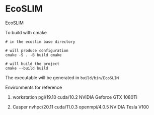 # EcoSLIM
EcoSLIM

To build with cmake
```
# in the ecoslim base directory

# will produce configuration
cmake -S . -B build cmake

# will build the project
cmake --build build
```
The executable will be generated in `build/bin/EcoSLIM`

Environments for reference
1. workstation
pgi/19.10
cuda/10.2
NVIDIA Geforce GTX 1080Ti

2. Casper
nvhpc/20.11
cuda/11.0.3
openmpi/4.0.5
NVIDIA Tesla V100
